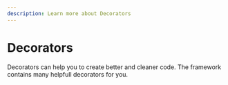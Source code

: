 ```yaml
---
description: Learn more about Decorators
---
```


# Decorators

Decorators can help you to create better and cleaner code. The framework contains many helpfull decorators for you. 

